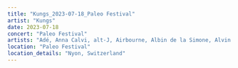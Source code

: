 ```yaml
---
title: "Kungs_2023-07-18_Paleo Festival"
artist: "Kungs"
date: 2023-07-18
concert: "Paleo Festival"
artists: "Adé, Anna Calvi, alt-J, Airbourne, Albin de la Simone, Alvin Chris, Acid Arab, Alias, Agar Agar, Adam Beyer, Aime Simone, Agents Of Time, AlleFarben, Alina Pash, Adekunle GOLD, Apashe"
location: "Paleo Festival"
location_details: "Nyon, Switzerland"
---
```


